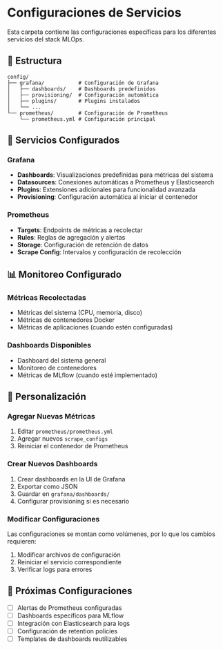 # Configuraciones de Servicios

Esta carpeta contiene las configuraciones específicas para los diferentes servicios del stack MLOps.

## 📁 Estructura

```
config/
├── grafana/           # Configuración de Grafana
│   ├── dashboards/    # Dashboards predefinidos
│   ├── provisioning/  # Configuración automática
│   ├── plugins/       # Plugins instalados
│   └── ...
└── prometheus/        # Configuración de Prometheus
    └── prometheus.yml # Configuración principal
```

## 🔧 Servicios Configurados

### Grafana

- **Dashboards**: Visualizaciones predefinidas para métricas del sistema
- **Datasources**: Conexiones automáticas a Prometheus y Elasticsearch
- **Plugins**: Extensiones adicionales para funcionalidad avanzada
- **Provisioning**: Configuración automática al iniciar el contenedor

### Prometheus

- **Targets**: Endpoints de métricas a recolectar
- **Rules**: Reglas de agregación y alertas
- **Storage**: Configuración de retención de datos
- **Scrape Config**: Intervalos y configuración de recolección

## 📊 Monitoreo Configurado

### Métricas Recolectadas

- Métricas del sistema (CPU, memoria, disco)
- Métricas de contenedores Docker
- Métricas de aplicaciones (cuando estén configuradas)

### Dashboards Disponibles

- Dashboard del sistema general
- Monitoreo de contenedores
- Métricas de MLflow (cuando esté implementado)

## 🔄 Personalización

### Agregar Nuevas Métricas

1. Editar `prometheus/prometheus.yml`
2. Agregar nuevos `scrape_configs`
3. Reiniciar el contenedor de Prometheus

### Crear Nuevos Dashboards

1. Crear dashboards en la UI de Grafana
2. Exportar como JSON
3. Guardar en `grafana/dashboards/`
4. Configurar provisioning si es necesario

### Modificar Configuraciones

Las configuraciones se montan como volúmenes, por lo que los cambios requieren:

1. Modificar archivos de configuración
2. Reiniciar el servicio correspondiente
3. Verificar logs para errores

## 🚀 Próximas Configuraciones

- [ ] Alertas de Prometheus configuradas
- [ ] Dashboards específicos para MLflow
- [ ] Integración con Elasticsearch para logs
- [ ] Configuración de retention policies
- [ ] Templates de dashboards reutilizables
